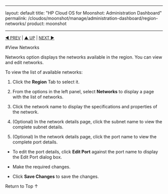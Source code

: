 
---
layout: default
title: "HP Cloud OS for Moonshot: Administration Dashboard"
permalink: /cloudos/moonshot/manage/administration-dashboard/region-networks/
product: moonshot

---

<script>

function PageRefresh {
onLoad="window.refresh"
}

PageRefresh();

</script>

<p style="font-size: small;"> <a href="/cloudos/moonshot/manage/administration-dashboard/region-images/">&#9664; PREV</a> | <a href="/cloudos/moonshot/manage/administration-dashboard/working-with-region-tab/">&#9650; UP</a> | <a href= " /cloudos/moonshot/manage/administration-dashboard/region-flavors/"> NEXT &#9654; </p></a>




#View Networks

Networks option displays the networks available in the region. You can view and edit networks. 

To view the list of available networks:

1.	Click the **Region** Tab to select it.

2.	From the options in the left panel, select **Networks** to display a page with the list of networks.

3.	Click the network name to display the specifications and properties of the network.

4.	(Optional) In the network details page, click the subnet name to view the complete subnet details.

5.	(Optional) In the network details page, click the port name to view the complete port details.
 * To edit the port details, click **Edit Port** against the port name to display the Edit Port dialog box.
 
 * Make the required changes.

  * Click **Save Changes** to save the changes.


<a href="#top" style="padding:14px 0px 14px 0px; text-decoration: none;"> Return to Top &#8593; </a>